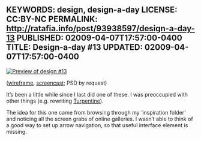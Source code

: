 KEYWORDS: design, design-a-day
LICENSE: CC:BY-NC
PERMALINK: http://ratafia.info/post/93938597/design-a-day-13
PUBLISHED: 02009-04-07T17:57:00-0400
TITLE: Design-a-day #13
UPDATED: 02009-04-07T17:57:00-0400
--
[![Preview of design #13][img]][fl]

 [fl]: http://flickr.com/photos/stilist/3422486552/
 [img]: http://farm4.static.flickr.com/3169/3422486552_9fd5a561aa.jpg

([wireframe][wf], [screencast][sc]; <abbr class='smallcaps'>PSD</abbr> by
request)

 [sc]: http://flickr.com/photos/stilist/3422486418/
 [wf]: http://flickr.com/photos/stilist/3422486550/

It’s been a little while since I last did one of these. I was preoccupied with
other things (<abbr lang='la'>e.g.</abbr> rewriting [Turpentine][turp]).

 [turp]: http://github.com/stilist/turpentine/

The idea for this one came from browsing through my ‘inspiration folder’ and
noticing all the screen grabs of online galleries. I wasn’t able to think of a
good way to set up arrow navigation, so that useful interface element is
missing.
